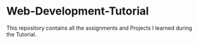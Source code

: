 # Web-Development-Tutorial
This repository contains all the assignments and Projects I learned during the Tutorial.
